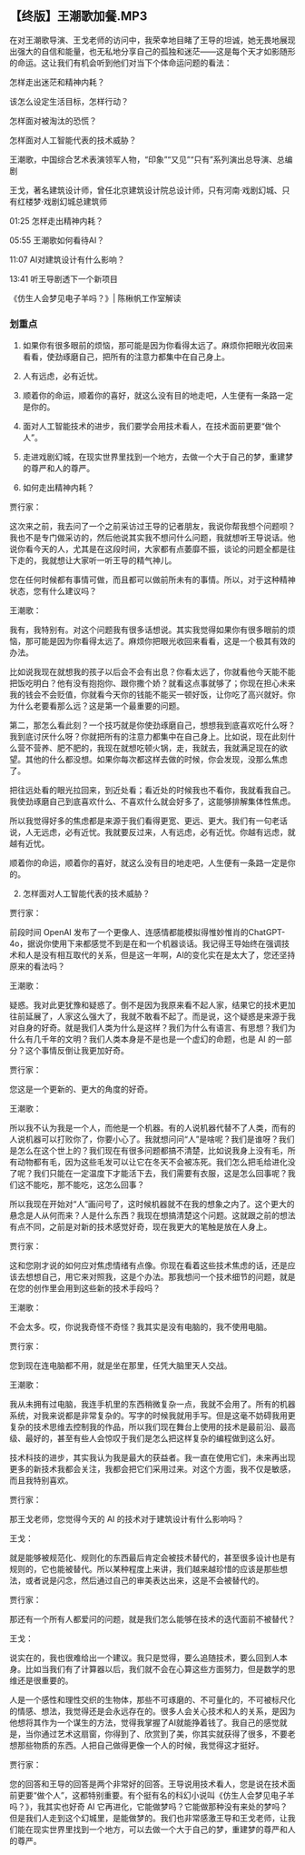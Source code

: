 ## 【终版】王潮歌加餐.MP3



在对王潮歌导演、王戈老师的访问中，我荣幸地目睹了王导的坦诚，她无畏地展现出强大的自信和能量，也无私地分享自己的孤独和迷茫——这是每个天才如影随形的命运。这让我们有机会听到他们对当下个体命运问题的看法：

怎样走出迷茫和精神内耗？

该怎么设定生活目标，怎样行动？

怎样面对被淘汰的恐慌？

怎样面对人工智能代表的技术威胁？



王潮歌，中国综合艺术表演领军人物，“印象”“又见”“只有”系列演出总导演、总编剧

王戈，著名建筑设计师，曾任北京建筑设计院总设计师，只有河南·戏剧幻城、只有红楼梦·戏剧幻城总建筑师



01:25 怎样走出精神内耗？

05:55 王潮歌如何看待AI？

11:07 AI对建筑设计有什么影响？

13:41 听王导剧透下一个新项目



《仿生人会梦见电子羊吗？》| 陈楸帆工作室解读

### 划重点

 1. 如果你有很多眼前的烦恼，那可能是因为你看得太远了。麻烦你把眼光收回来看看，使劲琢磨自己，把所有的注意力都集中在自己身上。

 2. 人有远虑，必有近忧。

 3. 顺着你的命运，顺着你的喜好，就这么没有目的地走吧，人生便有一条路一定是你的。

 4. 面对人工智能技术的进步，我们要学会用技术看人，在技术面前更要“做个人”。

 5. 走进戏剧幻城，在现实世界里找到一个地方，去做一个大于自己的梦，重建梦的尊严和人的尊严。



1. 如何走出精神内耗？

贾行家：

这次来之前，我去问了一个之前采访过王导的记者朋友，我说你帮我想个问题呗？我也不是专门做采访的，然后他说其实我不想问什么问题，我就想听王导说话。他说你看今天的人，尤其是在这段时间，大家都有点萎靡不振，谈论的问题全都是往下走的，我就想让大家听一听王导的精气神儿。

您在任何时候都有事情可做，而且都可以做前所未有的事情。所以，对于这种精神状态，您有什么建议吗？

王潮歌：

我有，我特别有。对这个问题我有很多话想说。其实我觉得如果你有很多眼前的烦恼，那可能是因为你看得太远了。麻烦你把眼光收回来看看，这是一个极其有效的办法。

比如说我现在就想我的孩子以后会不会有出息？你看太远了，你就看他今天能不能把饭吃明白？他有没有抱抱你、跟你撒个娇？就看这点事就够了；你现在担心未来我的钱会不会贬值，你就看今天你的钱能不能买一顿好饭，让你吃了高兴就好。你为什么老要看那么远？这是第一个最重要的问题。

第二，那怎么看此刻？一个技巧就是你使劲琢磨自己，想想我到底喜欢吃什么呀？我到底讨厌什么呀？你就把所有的注意力都集中在自己身上。比如说，现在此刻什么营不营养、肥不肥的，我现在就想吃顿火锅，走，我就去，我就满足现在的欲望。其他的什么都没想。如果你每次都这样去做的时候，你会发现，没那么焦虑了。

把往远处看的眼光拉回来，到近处看；看近处的时候我也不看你，我就看我自己。我使劲琢磨自己到底喜欢什么、不喜欢什么就会好多了，这能够排解集体性焦虑。

所以我觉得好多的焦虑都是来源于我们看得更宽、更远、更大。我们有一句老话说，人无远虑，必有近忧。我就要反过来，人有远虑，必有近忧。你越有远虑，就越有近忧。

顺着你的命运，顺着你的喜好，就这么没有目的地走吧，人生便有一条路一定是你的。





2. 怎样面对人工智能代表的技术威胁？

贾行家：

前段时间 OpenAI 发布了一个更像人、连感情都能模拟得惟妙惟肖的ChatGPT-4o，据说你使用下来都感觉不到是在和一个机器谈话。我记得王导始终在强调技术和人是没有相互取代的关系，但是这一年啊，AI的变化实在是太大了，您还坚持原来的看法吗？

王潮歌：

疑惑。我对此更犹豫和疑惑了。倒不是因为我原来看不起人家，结果它的技术更加往前延展了，人家这么强大了，我就不敢看不起了。而是说，这个疑惑是来源于我对自身的好奇。就是我们人类为什么是这样？我们为什么有语言、有思想？我们为什么有几千年的文明？我们人类本身是不是也是一个虚幻的命题，也是 AI 的一部分？这个事情反倒让我更加好奇。

贾行家：

您这是一个更新的、更大的角度的好奇。

王潮歌：

所以我不认为我是一个人，而他是一个机器。有的人说机器代替不了人类，而有的人说机器可以打败你了，你要小心了。我就想问问“人”是啥呢？我们是谁呀？我们是怎么在这个世上的？我们现在有很多问题都搞不清楚，比如说我身上没有毛，所有动物都有毛，因为这些毛发可以让它在冬天不会被冻死。我们怎么把毛给进化没了呢？我们只能在一定温度下才能活下去，我们需要有衣服，这是怎么回事呢？我们这不能吃，那不能吃，这怎么回事？

所以我现在开始对“人”画问号了，这时候机器就不在我的想象之内了。这个更大的悬念是人从何而来？人是什么东西？我现在想搞清楚这个问题。这就跟之前的想法有点不同，之前是对新的技术感觉好奇，现在我更大的笔触是放在人身上。

贾行家：

这和您刚才说的如何应对焦虑情绪有点像。你现在看着这些技术焦虑的话，还是应该去想想自己，用它来对照我，这是个办法。那我想问一个技术细节的问题，就是在您的创作里会用到这些新的技术手段吗？

王潮歌：

不会太多。哎，你说我奇怪不奇怪？我其实是没有电脑的，我不使用电脑。

贾行家：

您到现在连电脑都不用，就是坐在那里，任凭大脑里天人交战。

王潮歌：

我从未拥有过电脑，我连手机里的东西稍微复杂一点，我就不会用了。所有的机器系统，对我来说都是非常复杂的。写字的时候我就用手写。但是这毫不妨碍我用更复杂的技术思维去控制我的作品，所以我们现在舞台上使用的技术是最前沿、最高级、最好的，甚至有些人会惊叹于我们是怎么把这样复杂的编程做到这么好。

技术科技的进步，其实我认为我是最大的获益者。我一直在使用它们，未来再出现更多的新技术我都会关注，我都会把它们采用过来。对这个方面，我不仅是敏感，而且我特别喜欢。

贾行家：

那王戈老师，您觉得今天的 AI 的技术对于建筑设计有什么影响吗？

王戈：

就是能够被规范化、规则化的东西最后肯定会被技术替代的，甚至很多设计也是有规则的，它也能被替代。所以某种程度上来讲，我们越来越珍惜的应该是那些想法，或者说是闪念，然后通过自己的审美表达出来，这是不会被替代的。

贾行家：

那还有一个所有人都爱问的问题，就是我们怎么能够在技术的迭代面前不被替代？

王戈：

说实在的，我也很难给出一个建议。我只是觉得，要么追随技术，要么回到人本身。比如当我们有了计算器以后，我们就不会在心算这些方面努力，但是数学的思维还是很重要的。

人是一个感性和理性交织的生物体，那些不可琢磨的、不可量化的，不可被标尺化的情感、想法，我觉得还是会永远存在的。很多人会关心技术和人的关系，是因为他想将其作为一个谋生的方法，觉得我掌握了AI就能挣着钱了。我自己的感觉就是，当你通过艺术这扇窗，你得到了、欣赏到了美，你其实就获得了很多，不要老想那些物质的东西。人把自己做得更像一个人的时候，我觉得这才挺好。

贾行家：

您的回答和王导的回答是两个非常好的回答。王导说用技术看人，您是说在技术面前更要“做个人”，这都特别重要。有个挺有名的科幻小说叫《仿生人会梦见电子羊吗？》，我其实也好奇 AI 它再进化，它能做梦吗？它能做那种没有来处的梦吗？但是我们人走到这个幻城里，是能做梦的。我们也非常感激王导和王戈老师，让我们能在现实世界里找到一个地方，可以去做一个大于自己的梦，重建梦的尊严和人的尊严。

